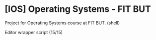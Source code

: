 # [IOS] Operating Systems - FIT BUT
Project for Operating Systems course at FIT BUT. (shell)

Editor wrapper script (15/15)
